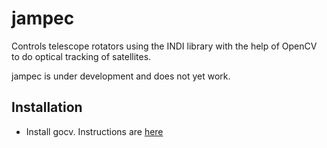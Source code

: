 # jampec
Controls telescope rotators using the INDI library with the help of OpenCV to do optical tracking of satellites.

jampec is under development and does not yet work.

## Installation

- Install gocv. Instructions are [here](https://gocv.io/getting-started/)
